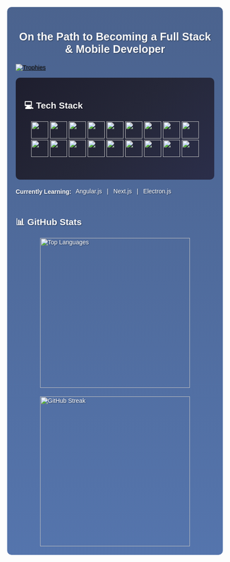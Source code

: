 <div style="background: linear-gradient(rgba(30, 60, 114, 0.8), rgba(42, 82, 152, 0.8)), url('https://source.unsplash.com/1600x900/?software,developer'); background-size: cover; background-position: center; color: #fff; font-family: Arial, sans-serif; padding: 20px; border-radius: 10px; text-shadow: 1px 1px 2px rgba(0, 0, 0, 0.5);">
  <h3 align="center" style="font-size: 1.8em; margin-bottom: 20px;"> On the Path to Becoming a Full Stack & Mobile Developer</h3>

  <div>
    <a href="https://github.com/ryo-ma/github-profile-trophy">
     <img src="https://github-profile-trophy.vercel.app/?username=ayhan219&theme=darkhub" alt="Trophies" />
    </a>
  </div>

<br>
<div align="center" style="background: linear-gradient(135deg, #1e1e2e, #252738, #2b2e4a); padding: 20px; border-radius: 10px;">
    <h2 align="start" style="color: white;">💻 Tech Stack</h2>
    <p align="center">
        <img src="https://img.shields.io/badge/HTML5-E34F26?style=for-the-badge&logo=html5&logoColor=white" height="40">
        <img src="https://img.shields.io/badge/CSS3-1572B6?style=for-the-badge&logo=css3&logoColor=white" height="40">
        <img src="https://img.shields.io/badge/Java-ED8B00?style=for-the-badge&logo=openjdk&logoColor=white" height="40">
        <img src="https://img.shields.io/badge/JavaScript-F7DF1E?style=for-the-badge&logo=javascript&logoColor=black" height="40">
        <img src="https://img.shields.io/badge/TypeScript-3178C6?style=for-the-badge&logo=typescript&logoColor=white" height="40">
        <img src="https://img.shields.io/badge/React-61DAFB?style=for-the-badge&logo=react&logoColor=black" height="40">
        <img src="https://img.shields.io/badge/Node.js-43853D?style=for-the-badge&logo=node.js&logoColor=white" height="40">
        <img src="https://img.shields.io/badge/Express.js-000000?style=for-the-badge&logo=express&logoColor=white" height="40">
        <img src="https://img.shields.io/badge/Tailwind_CSS-38B2AC?style=for-the-badge&logo=tailwind-css&logoColor=white" height="40">
        <img src="https://img.shields.io/badge/MongoDB-4EA94B?style=for-the-badge&logo=mongodb&logoColor=white" height="40">
        <img src="https://img.shields.io/badge/MySQL-4479A1?style=for-the-badge&logo=mysql&logoColor=white" height="40">
        <img src="https://img.shields.io/badge/Postman-FF6C37?style=for-the-badge&logo=postman&logoColor=white" height="40">
        <img src="https://img.shields.io/badge/VS_Code-007ACC?style=for-the-badge&logo=visual-studio-code&logoColor=white" height="40">
        <img src="https://img.shields.io/badge/Socket.IO-010101?style=for-the-badge&logo=socket.io&logoColor=white" height="40">
        <img src="https://img.shields.io/badge/React_Native-61DAFB?style=for-the-badge&logo=react&logoColor=black" height="40">
      <img src="https://img.shields.io/badge/Redux-764ABC?style=for-the-badge&logo=redux&logoColor=white" height="40">
<img src="https://img.shields.io/badge/Cursor-000000?style=for-the-badge&logo=cursor&logoColor=white" height="40">
      <img src="https://img.shields.io/badge/Windsurf-1E90FF?style=for-the-badge&logo=wind&logoColor=white" height="40">
    </p>

  <br>


</div>
<div style="display:flex; align-items:center;">
  <h4>Currently Learning:</h4>
  <div style="display:flex; margin-left: 10px;">
    Angular.js &nbsp; | &nbsp; Next.js &nbsp; | &nbsp; Electron.js
  </div>
</div>





## 📊 GitHub Stats
<div style="display: flex; justify-content: center; gap: 20px; flex-wrap: wrap;">
  <img src="https://github-readme-stats.vercel.app/api/top-langs/?username=ayhan219&layout=donut&theme=dark" alt="Top Languages" width="350" />
  <img src="https://github-readme-streak-stats.herokuapp.com/?user=ayhan219&theme=dark" alt="GitHub Streak" width="350" />
</div>


</div>

 

 




